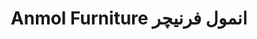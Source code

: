 ---
title: "Anmol Furniture انمول فرنیچر"
url: /karachi/anmol-furniture-nmwl-frnychr/
shop: furniture
---
